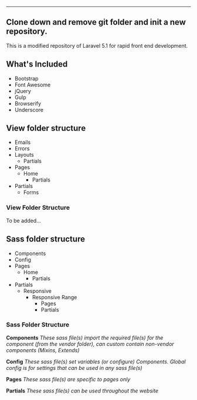-----
Clone down and remove git folder and init a new repository.
-----

This is a modified repository of Laravel 5.1 for rapid front end development.


## What's Included ##
- Bootstrap
- Font Awesome
- jQuery
- Gulp
- Browserify
- Underscore

## View folder structure ##
- Emails
- Errors
- Layouts
    - Partials
- Pages
    - Home
        - Partials
- Partials
	- Forms


### View Folder Structure ###
To be added...


## Sass folder structure ##
- Components
- Config
- Pages
	- Home
		- Partials
- Partials
	- Responsive
		- Responsive Range
			- Pages
			- Partials

### Sass Folder Structure ###
**Components**
*These sass file(s) import the required file(s) for the component (from the vendor folder), can custom contain non-vendor components (Mixins, Extends)*

**Config**
*These sass file(s) set variables *(or configure)* Components. Global config is for settings that can be used in any sass file(s)*

**Pages**
*These sass file(s) are specific to pages only*

**Partials**
*These sass file(s) can be used throughout the website*